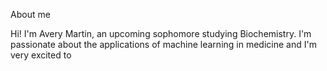 About me

Hi! I'm Avery Martin, an upcoming sophomore studying Biochemistry. I'm passionate about the applications of machine learning in medicine and I'm very excited to 
